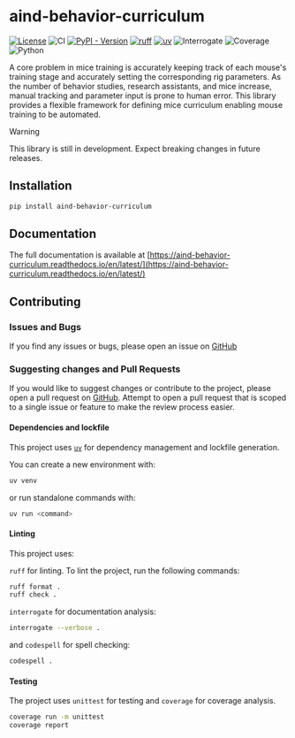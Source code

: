 # aind-behavior-curriculum

[![License](https://img.shields.io/badge/license-MIT-brightgreen)](LICENSE)
![CI](https://github.com/AllenNeuralDynamics/aind-behavior-curriculum/actions/workflows/test_and_lint.yml/badge.svg)
[![PyPI - Version](https://img.shields.io/pypi/v/aind-behavior-curriculum)](https://pypi.org/project/aind-behavior-curriculum/)
[![ruff](https://img.shields.io/endpoint?url=https://raw.githubusercontent.com/astral-sh/ruff/main/assets/badge/v2.json)](https://github.com/astral-sh/ruff)
[![uv](https://img.shields.io/endpoint?url=https://raw.githubusercontent.com/astral-sh/uv/main/assets/badge/v0.json)](https://github.com/astral-sh/uv)
![Interrogate](https://img.shields.io/badge/interrogate-100.0%25-brightgreen)
![Coverage](https://img.shields.io/badge/coverage-100%25-brightgreen?logo=codecov)
![Python](https://img.shields.io/badge/python->=3.11-blue?logo=python)

A core problem in mice training is accurately keeping track of each mouse's training stage and accurately setting the corresponding rig parameters. As the number of behavior studies, research assistants, and mice increase, manual tracking and parameter input is prone to human error. This library provides a flexible framework for defining mice curriculum enabling mouse training to be automated.

> [!WARNING]
> This library is still in development. Expect breaking changes in future releases.

## Installation
```bash
pip install aind-behavior-curriculum
```

## Documentation

The full documentation is available at [https://aind-behavior-curriculum.readthedocs.io/en/latest/](https://aind-behavior-curriculum.readthedocs.io/en/latest/)

## Contributing

### Issues and Bugs

If you find any issues or bugs, please open an issue on [GitHub](https://github.com/AllenNeuralDynamics/aind-behavior-curriculum/issues)

### Suggesting changes and Pull Requests

If you would like to suggest changes or contribute to the project, please open a pull request on [GitHub](https://github.com/AllenNeuralDynamics/aind-behavior-curriculum/pulls).
Attempt to open a pull request that is scoped to a single issue or feature to make the review process easier.

#### Dependencies and lockfile

This project uses [`uv`](https://docs.astral.sh/uv/) for dependency management and lockfile generation.

You can create a new environment with:

```bash
uv venv
```

or run standalone commands with:

```bash
uv run <command>
```

#### Linting

This project uses:

`ruff` for linting. To lint the project, run the following commands:

```bash
ruff format .
ruff check .
```

`interrogate` for documentation analysis:

```bash
interrogate --verbose .
```

and `codespell` for spell checking:

```bash
codespell .
```

#### Testing

The project uses `unittest` for testing and `coverage` for coverage analysis.

```bash
coverage run -m unittest
coverage report
```
